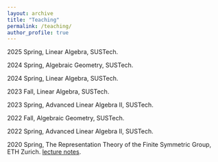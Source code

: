 ```yaml
---
layout: archive
title: "Teaching"
permalink: /teaching/
author_profile: true
---
```

2025 Spring, Linear Algebra, SUSTech.

2024 Spring, Algebraic Geometry, SUSTech.

2024 Spring, Linear Algebra, SUSTech.

2023 Fall, Linear Algebra, SUSTech.

2023 Spring, Advanced Linear Algebra II, SUSTech.

2022 Fall, Algebraic Geometry, SUSTech.

2022 Spring, Advanced Linear Algebra II, SUSTech.

2020 Spring, The Representation Theory of the Finite Symmetric Group, ETH Zurich. [lecture notes](https://drive.google.com/file/d/1BVykHf6X-HkuqfZKSN8H1brs8kuZzeD_/view?usp=sharing).
